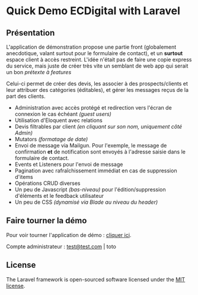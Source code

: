# Quick Demo ECDigital with Laravel

## Présentation

L'application de démonstration propose une partie front (globalement anecdotique, valant surtout pour le formulaire de contact), et un **surtout** espace client à accès restreint. L'idée n'était pas de faire une copie express du service, mais juste de créer très vite un semblant de web app qui serait un bon *prétexte à features*

Celui-ci permet de créer des devis, les associer à des prospects/clients et leur attribuer des catégories (éditables), et gérer les messages reçus de la part des clients.

* Administration avec accès protégé et redirection vers l'écran de connexion le cas échéant *(guest users)*
* Utilisation d'Eloquent avec relations
* Devis filtrables par client *(en cliquant sur son nom, uniquement côté Admin)*
* Mutators *(formatage de date)*
* Envoi de message via Mailgun. Pour l'exemple, le message de confirmation **et** de notification sont envoyés à l'adresse saisie dans le formulaire de contact.
* Events et Listeners pour l'envoi de message
* Pagination avec rafraîchissement immédiat en cas de suppression d'items
* Opérations CRUD diverses
* Un peu de Javascript *(bas-niveau)* pour l'édition/suppression d'éléments et le feedback utilisateur
* Un peu de CSS *(dynamisé via Blade au niveau du header)*

## Faire tourner la démo

Pour voir tourner l'application de démo : [cliquer ici](https://ecd-fast-seeyoucloud.c9users.io).

Compte administrateur : test@test.com | toto

## License

The Laravel framework is open-sourced software licensed under the [MIT license](http://opensource.org/licenses/MIT).
